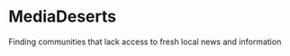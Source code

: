 MediaDeserts
============

Finding communities that lack access to fresh local news and information
